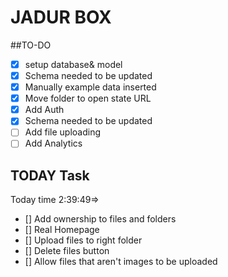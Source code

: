 # JADUR BOX

##TO-DO

 - [x] setup database& model
 - [x] Schema needed to be updated  
 - [x] Manually example data inserted
 - [x] Move folder to open state URL
 - [x] Add Auth
 - [x] Schema needed to be updated  
 - [ ] Add file uploading
 - [ ] Add Analytics
 
## TODAY Task 
Today time 2:39:49=>

 - [] Add ownership to files and folders 
 - [] Real Homepage
 - [] Upload files to right folder
 - [] Delete files button 
 - [] Allow files that aren't images to be uploaded
 
